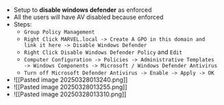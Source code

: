 - Setup to **disable windows defender** as enforced
- All the users will have AV disabled because enforced
- Steps:
	- `Group Policy Management`
	- `Right Click MARVEL.local -> Create A GPO in this domain and link it here -> Disable Windows Defender`
	- `Right Click Disable Windows Defender Policy` and `Edit`
	- `Computer Configuration -> Policies -> Administrative Templates -> Windows Components -> Microsoft / Windows Defender Antivirus`
	- `Turn off Microsoft Defender Antivirus -> Enable -> Apply -> OK`
- ![[Pasted image 20250328013240.png]]
- ![[Pasted image 20250328013255.png]]
- ![[Pasted image 20250328013310.png]]